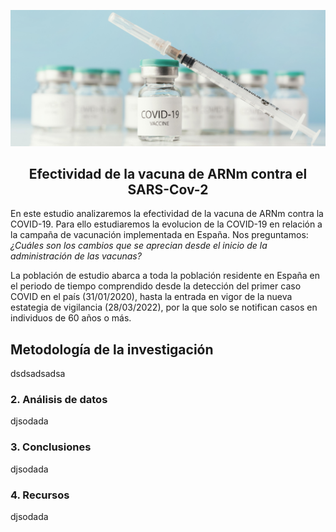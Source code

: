 ![imagen](https://github.com/marinagoju/EDA-COVID-19-Vaccine/blob/main/src/data/vacuna.jpg)
## <div align="center">**Efectividad de la vacuna de ARNm contra el SARS-Cov-2**</div>

En este estudio analizaremos la efectividad de la vacuna de ARNm contra la COVID-19. Para ello estudiaremos la evolucion de la COVID-19 en relación a la campaña de vacunación implementada en España. Nos preguntamos: *¿Cuáles son los cambios que se aprecian desde el inicio de la administración de las vacunas?*  

La población de estudio abarca a toda la población residente en España en el periodo de tiempo comprendido desde la detección del primer caso COVID en el país (31/01/2020), hasta la entrada en vigor de la nueva estategia de vigilancia (28/03/2022), por la que solo se notifican casos en individuos de 60 años o más.

## Metodología de la investigación
dsdsadsadsa

### 2. Análisis de datos  
djsodada

### 3. Conclusiones  
djsodada

### 4. Recursos  
djsodada

